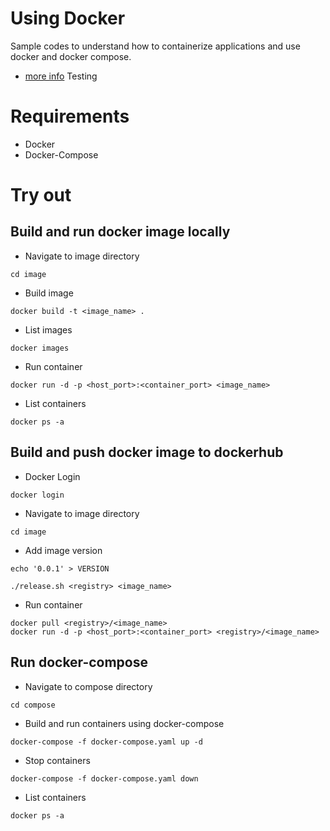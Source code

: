 # Using Docker
Sample codes to understand how to containerize applications and use docker and docker compose.

* [more info](https://docs.docker.com/get-started/#images-and-containers)
Testing

# Requirements
* Docker
* Docker-Compose


# Try out 

## Build and run docker image locally

* Navigate to image directory
```
cd image
```
* Build image
```
docker build -t <image_name> .
```
* List images
```
docker images
```

* Run container
```
docker run -d -p <host_port>:<container_port> <image_name>
```
* List containers
```
docker ps -a
```




##  Build and push docker image to dockerhub

* Docker Login
```
docker login
```

* Navigate to image directory
```
cd image
```

* Add image version
```
echo '0.0.1' > VERSION
```

```
./release.sh <registry> <image_name>
```
* Run container
```
docker pull <registry>/<image_name>
docker run -d -p <host_port>:<container_port> <registry>/<image_name>
```

##  Run docker-compose

* Navigate to compose directory
```
cd compose
```

* Build and run containers using docker-compose
```
docker-compose -f docker-compose.yaml up -d
```
* Stop containers
```
docker-compose -f docker-compose.yaml down
```
* List containers
```
docker ps -a
```














